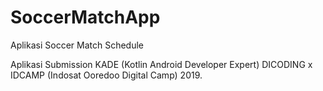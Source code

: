 # SoccerMatchApp
Aplikasi Soccer Match Schedule 

Aplikasi Submission KADE (Kotlin Android Developer Expert) DICODING x IDCAMP (Indosat Ooredoo Digital Camp) 2019.
